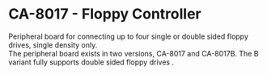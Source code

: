 # CA-8017 - Floppy Controller
Peripheral board for connecting up to four single or double sided floppy drives, single density only.  
The peripheral board exists in two versions, CA-8017 and CA-8017B. The B variant fully supports double sided floppy drives
.